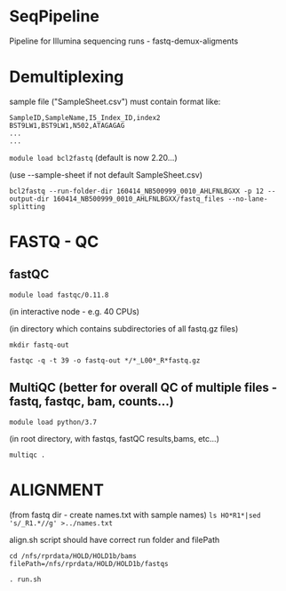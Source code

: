 # SeqPipeline
Pipeline for Illumina sequencing runs - fastq-demux-aligments

# Demultiplexing
sample file ("SampleSheet.csv") must contain format like:

```
SampleID,SampleName,I5_Index_ID,index2
BST9LW1,BST9LW1,N502,ATAGAGAG
...
...
```

`module load bcl2fastq`  (default is now 2.20...)

(use --sample-sheet if not default SampleSheet.csv)

`bcl2fastq --run-folder-dir 160414_NB500999_0010_AHLFNLBGXX -p 12 --output-dir 160414_NB500999_0010_AHLFNLBGXX/fastq_files --no-lane-splitting`




# FASTQ - QC
## fastQC
`module load fastqc/0.11.8`

(in interactive node - e.g. 40 CPUs)

(in directory which contains subdirectories of all fastq.gz files)

`mkdir fastq-out`

`fastqc -q -t 39 -o fastq-out */*_L00*_R*fastq.gz`

## MultiQC  (better for overall QC of multiple files - fastq, fastqc, bam, counts...)
`module load python/3.7`

(in root directory, with fastqs, fastQC results,bams, etc...)

`multiqc .`

# ALIGNMENT
(from fastq dir - create names.txt with sample names)
 `ls HO*R1*|sed 's/_R1.*//g' >../names.txt`
 
 align.sh script should have correct run folder and filePath
 ```#Update these if copied from another directory
cd /nfs/rprdata/HOLD/HOLD1b/bams
filePath=/nfs/rprdata/HOLD/HOLD1b/fastqs
```

``` mkdir bams
. run.sh
```


